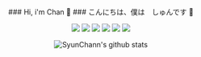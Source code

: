 <div align="center">
### Hi, i'm Chan 👋
### こんにちは、僕は　しゅんです 👋

<img src="https://img.shields.io/badge/csharp-512BD4?style=for-the-badge&logo=csharp&logoColor=black"> <img src="https://img.shields.io/badge/dotnet-512BD4?style=for-the-badge&logo=dotnet&logoColor=black"> <img src="https://img.shields.io/badge/javascript-F7DF1E?style=for-the-badge&logo=javascript&logoColor=black"> <img src="https://img.shields.io/badge/html5-E34F26?style=for-the-badge&logo=html5&logoColor=black"> <img src="https://img.shields.io/badge/css3-1572B6?style=for-the-badge&logo=css3&logoColor=black"> <img src="https://img.shields.io/badge/oracle-F80000?style=for-the-badge&logo=oracle&logoColor=black">


![SyunChann's github stats](https://github-readme-stats.vercel.app/api?username=SyunChann&show_icons=true)


</div>






<!--
**SyunChann/SyunChann** is a ✨ _special_ ✨ repository because its `README.md` (this file) appears on your GitHub profile.

Here are some ideas to get you started:

- 🔭 I’m currently working on ...
- 🌱 I’m currently learning ...
- 👯 I’m looking to collaborate on ...
- 🤔 I’m looking for help with ...
- 💬 Ask me about ...
- 📫 How to reach me: ...
- 😄 Pronouns: ...
- ⚡ Fun fact: ...
-->
